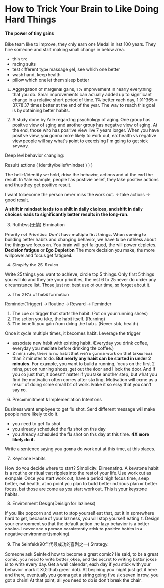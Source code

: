 # How to Trick Your Brain to Like Doing Hard Things

#### The power of tiny gains
Bike team like to improve, they only earn one Medal in last 100 years. They hire someone and start making small change in below area.
  - thin tire
  - racing suits
  - test different type massage gel, see which one better
  - wash hand, keep health
  - pillow which one let them sleep better

1. Aggregation of margiinal gains, 1% improvement in nearly everything that you do. Small improvements can actually added up to significant change 
in a relative short period of time. 1% better each day, 1.01^365 = 37.78 37 times better at the end of the year. The way to reach this goal is by 
obtaining better habits.
  
2. A study done by Yale regarding psychology of aging. One group has positive view of aging and another group has negative view of aging. At the end, those 
who has positive view live 7 years longer. When you have positive view, you gonna more likely to work out, eat health vs negative view people will say what's 
point to exercising I'm going to get sick anyway. 

  Deep levl behavior changing: 

  Result( actions ( identity/belief/mindset ) ) )

The belief/identity we hold, drive the behavior, actions and at the end the result. In Yale example, people has postivie belief, they take positive actions 
and thus they get positive result. 

I want to become the person never miss the work out. -> take actions -> good result.

**A shift in mindset leads to a shift in daily choices, and shift in daily choices leads to significantly better results in the long-run.**

3. Ruthless(无情) Elimination

Priority not Priorities. Don't have multiple first things. When coming to building better habits and changing behavior, we have to be ruthless about the things we
focus on. You brain will get fatigued, the will power depletes. **Decision fatigue** or **Ego Depletion** The more decision you make, the more willpower and 
focus get fatigued.

4. Simplify the 25-5 rules

Write 25 things you want to achieve, circle top 5 things. Only first 5 things you will do and they are your priorities, the rest 6 to 25 never do under 
any circumstance list. Those just not best use of our time, so forget about it. 

5. The 3 R's of habit formation

Reminder(Trigger) -> Routine -> Reward -> Reminder

1. The cue or tirgger that starts the habit. (Put on your running shoes)
2. The action you take, the habit itself. (Running)
3. The benefit you gain from doing the habit. (Never sick, health)

Once it cycle multiple times, it becomes habit. Leverage the trigger!
- associate new habit with existing habit. (Everyday you drink coffee, everyday you mediate before drinking the coffee.)
- 2 mins rule, there is no habit that we're gonna work on that takes less than 2 minutes to do. **But nearly any habit can be started in under 2 minutes.**
For example, you want to build a running, focus on the first 2 mins, put on running shoes, get out the door and I lock the door. And If you do just that, 
It doesnt' matter if you take another step, but what you find the motivation often comes after starting. Motivation will come as a result of doing some small bit 
of work. Make it so easy that you can't say no.  

6. Precommitment & Implementation Intentions

Business want employee to get flu shot. Send different message will make people more likely to do it.
- you need to get flu shot
- you already scheduled the flu shot on this day
- you already scheduled the flu shot on this day at this time. **4X more likely do it.**

Write a sentence saying you gonna do work out at this time, at this places. 

7. Keystone Habits

How do you decide where to start? Simplicity, Elimenating. A keystone habit is a routine or ritual that ripples into the rest of your life. Use work out as exmpale,
Once you start work out, have a period high focus time, sleep better, eat health, at no point you plan to build better nutrious plan or better focus, but those are
come as you start work out. This is your keystone habits.

8. Environment Design(Deisign for laziness)

If you like popcorn and want to stop yourself eat that, put it in somewhere hard to get, because of your laziness, you will stop yourself eating it. Design your 
environment so that the default action the lazy behavior is a better choice. I never see a person consistently stick to positive habits in a negative 
environment(smoking). 

9. The Seinfeld(90年代最成功的喜剧之一) Strategy. 

Someone ask Seinfeld how to become a great comic? He said, to be a great comic, you need to write better jokes, and the secret to writing better jokes is to write
every day. Get a wall calendar, each day if you stick with your behavior, mark it X(Github green dot). At begining you might just get it here and there, eventually 
you gonna get a string going five six seven in row, you got a chain! At that point, all you need to do is don't break the chain. 
